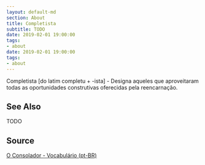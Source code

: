 ```yaml
---
layout: default-md
section: About
title: Completista
subtitle: TODO
date: 2019-02-01 19:00:00
tags:
- about
date: 2019-02-01 19:00:00
tags: 
- about
---
```


Completista [do latim completu + -ista] - Designa aqueles que aproveitaram todas as oportunidades construtivas oferecidas pela reencarnação.

## See Also
TODO

## Source
[O Consolador - Vocabulário (pt-BR)](http://www.oconsolador.com.br/linkfixo/vocabulario/principal.html)


